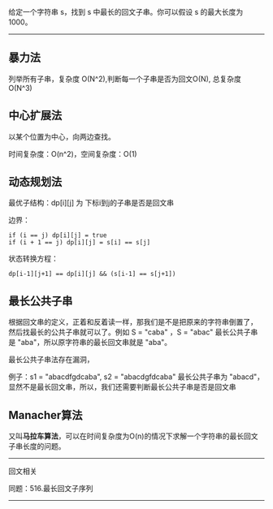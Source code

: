 给定一个字符串 s，找到 s 中最长的回文子串。你可以假设 s 的最大长度为 1000。

---

## 暴力法

列举所有子串，复杂度 O(N^2),判断每一个子串是否为回文O(N), 总复杂度O(N^3)

## 中心扩展法

以某个位置为中心，向两边查找。

时间复杂度：O(n^2)，空间复杂度：O(1)

## 动态规划法

最优子结构：dp[i][j] 为 下标i到j的子串是否是回文串

边界：

```case
if (i == j) dp[i][j] = true
if (i + 1 == j) dp[i][j] = s[i] == s[j]
```

状态转换方程：

`dp[i-1][j+1] == dp[i][j] && (s[i-1] == s[j+1])`

## 最长公共子串

根据回文串的定义，正着和反着读一样，那我们是不是把原来的字符串倒置了，
然后找最长的公共子串就可以了。例如 S = "caba" ，S = "abac"
最长公共子串是 "aba"，所以原字符串的最长回文串就是 "aba"。

最长公共子串法存在漏洞，

例子：s1 = "abacdfgdcaba", s2 = "abacdgfdcaba"
最长公共子串为 "abacd"，显然不是最长回文串，所以，我们还需要判断最长公共子串是否是回文串

## Manacher算法

又叫**马拉车算法**，可以在时间复杂度为O(n)的情况下求解一个字符串的最长回文子串长度的问题。

---

回文相关

同题：516.最长回文子序列

---
